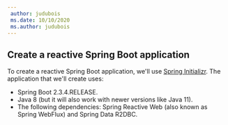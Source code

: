 ```yaml
---
 author: judubois
 ms.date: 10/10/2020
 ms.author: judubois
---
```


## Create a reactive Spring Boot application

To create a reactive Spring Boot application, we'll use [Spring Initializr](https://start.spring.io/). The application that we'll create uses:

- Spring Boot 2.3.4.RELEASE.
- Java 8 (but it will also work with newer versions like Java 11).
- The following dependencies: Spring Reactive Web (also known as Spring WebFlux) and Spring Data R2DBC.
